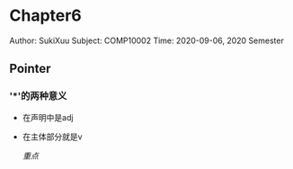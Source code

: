 # Chapter6

Author: SukiXuu Subject: COMP10002 Time: 2020-09-06, 2020 Semester

## Pointer

### '\*'的两种意义

* 在声明中是adj
* 在主体部分就是v

  _重点_

